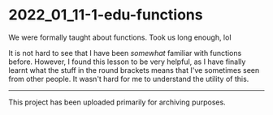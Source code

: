# 2022_01_11-1-edu-functions

We were formally taught about functions. Took us long enough, lol

It is not hard to see that I have been *somewhat* familiar with functions before. However, I found this lesson to be very helpful, as I have finally learnt what the stuff in the round brackets means that I've sometimes seen from other people. It wasn't hard for me to understand the utility of this.

---

This project has been uploaded primarily for archiving purposes.
